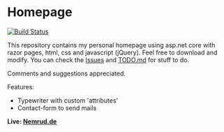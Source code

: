 # Homepage

[![Build Status](https://dev.azure.com/nemide/Homepage/_apis/build/status/NemrudDemir.Homepage?branchName=master)](https://dev.azure.com/nemide/Homepage/_build/latest?definitionId=1&branchName=master)

This repository contains my personal homepage using asp.net core with razor pages, html, css and javascript (jQuery). 
Feel free to download and modify. You can check the [Issues](https://github.com/NemrudDemir/Homepage/issues) and  [TODO.md](https://github.com/NemrudDemir/Homepage/blob/master/TODO.md) for stuff to do.

Comments and suggestions appreciated.

Features:
* Typewriter with custom 'attributes'
* Contact-form to send mails

**Live: [Nemrud.de](https://nemrud.de/)**